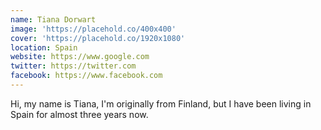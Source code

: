 ```yaml
---
name: Tiana Dorwart
image: 'https://placehold.co/400x400'
cover: 'https://placehold.co/1920x1080'
location: Spain
website: https://www.google.com
twitter: https://twitter.com
facebook: https://www.facebook.com
---
```

Hi, my name is Tiana, I'm originally from Finland, but I have been living in Spain for almost three years now.